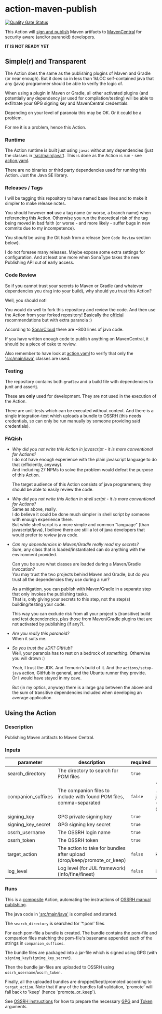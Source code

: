 # action-maven-publish
[![Quality Gate Status](https://sonarcloud.io/api/project_badges/measure?project=jskov_action-maven-publish&metric=alert_status)](https://sonarcloud.io/summary/new_code?id=jskov_action-maven-publish)

This Action will [sign and publish](https://central.sonatype.org/publish/publish-manual/) Maven artifacts to [MavenCentral](https://central.sonatype.org/) for security aware (and/or paranoid) developers.

**IT IS NOT READY YET**

## Simple(r) and Transparent

The Action does the same as the publishing plugins of Maven and Gradle (or near enough).
But it does so in less than 1kLOC self-contained java that any (java) programmer should be able to verify the logic of.

When using a plugin in Maven or Gradle, all other activated plugins (and potentially any dependency jar used for compilation/testing) will be able to exfiltrate your GPG signing key and MavenCentral credentials.

Depending on your level of paranoia this may be OK. Or it could be a problem.

For me it is a problem, hence this Action.

### Runtime

The Action runtime is built just using `javac` without any dependencies (just the classes in ['src/main/java'](./src/main/java)).
This is done as the Action is run - see [action.yaml](./action.yaml).

There are no binaries or third party dependencies used for running this Action. Just the Java SE library.

### Releases / Tags

I will be tagging this repository to have named base lines and to make it simpler to make release notes.

You should however **not** use a tag name (or worse, a branch name) when referencing this Action.
Otherwise you run the theoretical risk of the tag being moved in bad faith (or worse - and more likely - suffer bugs in new commits due to my incompetence).

You *should* be using the Git hash from a release (see `Code Review` section below).

I do not foresee many releases. Maybe expose some extra settings for configuration.
And at least one more when SonaType takes the new Publishing API out of early access.

### Code Review

So if you cannot trust your secrets to Maven or Gradle (and whatever dependencies you drag into your build), why should you trust this Action?

Well, you should not!

You would do well to fork this repository and review the code. And then use the Action from your forked repository!
Basically the [official](https://docs.github.com/en/actions/security-guides/security-hardening-for-github-actions#using-third-party-actions) recommendations but with extra paranoia :)

According to [SonarCloud](https://sonarcloud.io/project/overview?id=jskov_action-maven-publish) there are ~800 lines of java code.

If you have written enough code to publish anything on MavenCentral, it should be a piece of cake to review.

Also remember to have look at [action.yaml](./action.yaml) to verify that only the ['src/main/java'](./src/main/java) classes are used.

### Testing

The repository contains both `gradlew` and a build file with dependencies to junit and assertj.

These are **only** used for development. They are not used in the execution of the Action.

There are unit-tests which can be executed without context. 
And there is a single integration-test which uploads a bundle to OSSRH (this needs credentials, so can only be run manually by someone providing said credentials).

### FAQish

* *Why did you not write this Action in javascript - it is more conventional for Actions?*  
  I do not have enough experience with the plain javascript language to do that (efficiently, anyway).  
  And including 27 NPMs to solve the problem would defeat the purpose of this Action.  

  The target audience of this Action consists of java programmers; they should be able to easily review the code.

* *Why did you not write this Action in shell script - it is more conventional for Actions?*  
  Same as above, really.  
  I do believe it could be done much simpler in shell script by someone with enough experience there.  
  But while shell script is a more simple and common "language" (than javascript/java), I believe there are still a lot
  of java developers that would prefer to review java code.

* *Can my dependencies in Maven/Gradle really read my secrets?*  
  Sure, any class that is loaded/instantiated can do anything with the environment provided.  

  Can you be sure what classes are loaded during a Maven/Gradle invocation?  
  You may trust the two projects behind Maven and Gradle, but do you trust all the dependencies they use during a run?  
  
  As a mitigation, you can publish with Maven/Gradle in a separate step that only invokes the publishing tasks.  
  That is, only giving your secrets to this step, not the step(s) building/testing your code.  

  This way you can exclude risk from all your project's (transitive) build and test dependencies, plus those
  from Maven/Gradle plugins that are not activated by publishing (if any?).
  

* *Are you really this paranoid?*  
  When it suits me.

* *So you trust the JDK? GitHub?*  
  Well, your paranoia has to rest on a bedrock of *something*. Otherwise you will drown :)  

  Yeah, I trust the JDK. And Temurin's build of it. And the `actions/setup-java` action, GitHub in general, and the Ubuntu runner they provide.  
  Or I would have stayed in my cave.

  But (in my optics, anyway) there is a large gap between the above and the sum of transitive dependencies included when developing an average application.


## Using the Action

<!-- action-docs-description -->

### Description

Publishing Maven artifacts to Maven Central.

<!-- action-docs-description -->

<!-- action-docs-inputs -->

### Inputs

| parameter | description | required | default |
| --- | --- | --- | --- |
| search_directory   | The directory to search for POM files | `true` | |
| companion_suffixes | The companion files to include with found POM files, comma-separated | `false` | ".jar, .module, -javadoc.jar, -sources.jar" |
| signing_key        | GPG private signing key | `true` | |
| signing_key_secret | GPG signing key secret | `true` | |
| ossrh_username     | The OSSRH login name | `true` | |
| ossrh_token        | The OSSRH token | `true` | |
| target_action      | The action to take for bundles after upload (drop/keep/promote_or_keep) | `false` | keep |
| log_level          | Log level (for JUL framework) (info/fine/finest) | `false` | info |

<!-- action-docs-inputs -->


<!-- action-docs-outputs -->

<!-- action-docs-outputs -->

<!-- action-docs-runs -->

### Runs

This is a [composite](https://docs.github.com/en/actions/creating-actions/creating-a-composite-action) Action, automating the instructions of [OSSRH manual publishing](https://central.sonatype.org/publish/publish-manual/).

The java code in ['src/main/java'](./src/main/java) is compiled and started.

The `search_directory` is searched for '*.pom' files.

For each pom-file a bundle is created. The bundle contains the pom-file and companion files matching the pom-file's basename appended each of the strings in `companion_suffixes`.

The bundle files are packaged into a jar-file which is signed using GPG (with `signing_key`/`signing_key_secret`).

Then the bundle jar-files are uploaded to OSSRH using `ossrh_username`/`ossrh_token`.

Finally, all the uploaded bundles are dropped/kept/promoted according to `target_action`.
Note that if any of the bundles fail validation, 'promote' will fall back to 'keep' (hence 'promote_or_keep').

See [OSSRH instructions](https://central.sonatype.org/register/central-portal/) for how to prepare the necessary [GPG](https://central.sonatype.org/publish/requirements/gpg/) and [Token](https://central.sonatype.org/publish/generate-token/) arguments.

<!-- action-docs-runs -->
